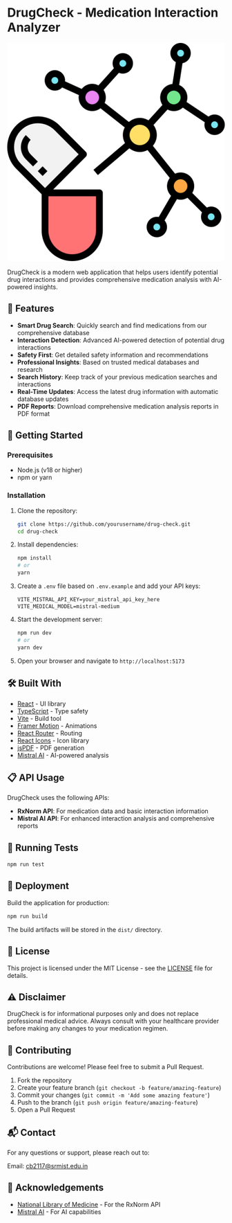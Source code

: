 # DrugCheck - Medication Interaction Analyzer

![DrugCheck Logo](public/favicon.ico)

DrugCheck is a modern web application that helps users identify potential drug interactions and provides comprehensive medication analysis with AI-powered insights.

## 🌟 Features

- **Smart Drug Search**: Quickly search and find medications from our comprehensive database
- **Interaction Detection**: Advanced AI-powered detection of potential drug interactions
- **Safety First**: Get detailed safety information and recommendations
- **Professional Insights**: Based on trusted medical databases and research
- **Search History**: Keep track of your previous medication searches and interactions
- **Real-Time Updates**: Access the latest drug information with automatic database updates
- **PDF Reports**: Download comprehensive medication analysis reports in PDF format

## 🚀 Getting Started

### Prerequisites

- Node.js (v18 or higher)
- npm or yarn

### Installation

1. Clone the repository:
   ```bash
   git clone https://github.com/yourusername/drug-check.git
   cd drug-check
   ```

2. Install dependencies:
   ```bash
   npm install
   # or
   yarn
   ```

3. Create a `.env` file based on `.env.example` and add your API keys:
   ```
   VITE_MISTRAL_API_KEY=your_mistral_api_key_here
   VITE_MEDICAL_MODEL=mistral-medium
   ```

4. Start the development server:
   ```bash
   npm run dev
   # or
   yarn dev
   ```

5. Open your browser and navigate to `http://localhost:5173`

## 🛠️ Built With

- [React](https://reactjs.org/) - UI library
- [TypeScript](https://www.typescriptlang.org/) - Type safety
- [Vite](https://vitejs.dev/) - Build tool
- [Framer Motion](https://www.framer.com/motion/) - Animations
- [React Router](https://reactrouter.com/) - Routing
- [React Icons](https://react-icons.github.io/react-icons/) - Icon library
- [jsPDF](https://github.com/parallax/jsPDF) - PDF generation
- [Mistral AI](https://mistral.ai/) - AI-powered analysis

## 📋 API Usage

DrugCheck uses the following APIs:

- **RxNorm API**: For medication data and basic interaction information
- **Mistral AI API**: For enhanced interaction analysis and comprehensive reports

## 🧪 Running Tests

```bash
npm run test
```


## 🚢 Deployment

Build the application for production:

```bash
npm run build
```


The build artifacts will be stored in the `dist/` directory.

## 📝 License

This project is licensed under the MIT License - see the [LICENSE](LICENSE) file for details.

## ⚠️ Disclaimer

DrugCheck is for informational purposes only and does not replace professional medical advice. Always consult with your healthcare provider before making any changes to your medication regimen.

## 🤝 Contributing

Contributions are welcome! Please feel free to submit a Pull Request.

1. Fork the repository
2. Create your feature branch (`git checkout -b feature/amazing-feature`)
3. Commit your changes (`git commit -m 'Add some amazing feature'`)
4. Push to the branch (`git push origin feature/amazing-feature`)
5. Open a Pull Request

## 📬 Contact

For any questions or support, please reach out to:

Email: cb2117@srmist.edu.in


## 🙏 Acknowledgements

- [National Library of Medicine](https://www.nlm.nih.gov/) - For the RxNorm API
- [Mistral AI](https://mistral.ai/) - For AI capabilities




